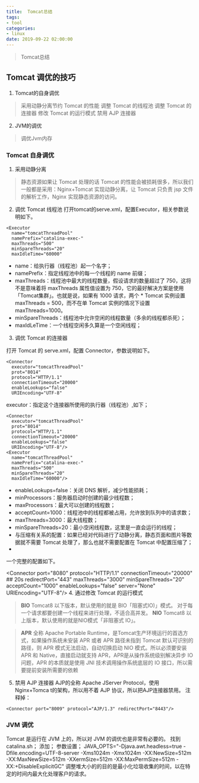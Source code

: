 ```yaml
---
title:  Tomcat总结
tags:
- tool
categories: 
- linux 
date: 2019-09-22 02:00:00
---
```

> Tomcat总结
<!-- more -->

## Tomcat 调优的技巧

1. Tomcat的自身调优
>采用动静分离节约 Tomcat 的性能
>调整 Tomcat 的线程池
>调整 Tomcat 的连接器
>修改 Tomcat 的运行模式
>禁用 AJP 连接器

2. JVM的调优
>调优Jvm内存

### Tomcat 自身调优

1. 采用动静分离
>静态资源如果让 Tomcat 处理的话 Tomcat 的性能会被损耗很多，所以我们一般都是采用：Nginx+Tomcat 实现动静分离，让 Tomcat 只负责 jsp 文件的解析工作，Nginx 实现静态资源的访问。
2. 调优 Tomcat 线程池
打开tomcat的serve.xml，配置Executor，相关参数说明如下。

```
<Executor 
  name="tomcatThreadPool"
  namePrefix="catalina-exec-"
  maxThreads="500"
  minSpareThreads="20"
  maxIdleTime="60000"
```


* name：给执行器（线程池）起一个名字；
* namePrefix：指定线程池中的每一个线程的 name 前缀；
* maxThreads：线程池中最大的线程数量，假设请求的数量超过了 750，这将不是意味着将 maxThreads 属性值设置为 750，它的最好解决方案是使用「Tomcat集群」。也就是说，如果有 1000 请求，两个 * Tomcat 实例设置 maxThreads = 500，而不在单 Tomcat 实例的情况下设置 maxThreads=1000。
* minSpareThreads：线程池中允许空闲的线程数量（多余的线程都杀死）；
* maxIdLeTime：一个线程空闲多久算是一个空闲线程；


3. 调优 Tomcat 的连接器 

打开 Tomcat 的 serve.xml，配置 Connector，参数说明如下。

```
<Connector
  executor="tomcatThreadPool"
  prot="8014"
  protocol="HTTP/1.1"
  connectionTimeout="20000"
  enableLookups="false"
  URIEncoding="UTF-8"
```
executor：指定这个连接器所使用的执行器（线程池）,如下；
```
<Connector
  executor="tomcatThreadPool"
  prot="8014"
  protocol="HTTP/1.1"
  connectionTimeout="20000"
  enableLookups="false"
  URIEncoding="UTF-8"/>
<Executor 
  name="tomcatThreadPool"
  namePrefix="catalina-exec-"
  maxThreads="500"
  minSpareThreads="20"
  maxIdleTime="60000"/>
```


* enableLookups=false：关闭 DNS 解析，减少性能损耗；
* minProcessors：服务器启动时创建的最少线程数；
* maxProcessors：最大可以创建的线程数；
* acceptCount=1000：线程池中的线程都被占用，允许放到队列中的请求数；
* maxThreads=3000：最大线程数；
* minSpareThreads=20：最小空闲线程数，这里是一直会运行的线程；
* 与压缩有关系的配置：如果已经对代码进行了动静分离，静态页面和图片等数据就不需要 Tomcat 处理了，那么也就不需要配置在 Tomcat 中配置压缩了；
* 
一个完整的配置如下。

<Connector port="8080"
  protocol="HTTP/1.1"
  connectionTimeout="20000" ## 20s
  redirectPort="443"
  maxThreads="3000"
  minSpareThreads="20"
  acceptCount="1000"
  enableLookups="false"
  server="None"
  URIEncoding="UTF-8"/>
4. 通过修改 Tomcat 的运行模式

>**BIO**
Tomcat8 以下版本，默认使用的就是 BIO「阻塞式IO)」模式。
对于每一个请求都要创建一个线程来进行处理，不适合高并发。
>**NIO**
Tomcat8 以上版本，默认使用的就是NIO模式「非阻塞式 IO」。



>**APR**
全称 Apache Portable Runtime，是Tomcat生产环境运行的首选方式，如果操作系统未安装 APR 或者 APR 路径未指到 Tomcat 默认可识别的路径，则 APR 模式无法启动，自动切换启动 NIO 模式。所以必须要安装 APR 和 Native，直接启动就支持 APR，APR是从操作系统级别解决异步 IO 问题，APR 的本质就是使用 JNI 技术调用操作系统底层的 IO 接口，所以需要提前安装所需要的依赖

5. 禁用 AJP 连接器
AJP的全称 Apache JServer Protocol，使用 Nginx+Tomca t的架构，所以用不着 AJP 协议，所以把AJP连接器禁用。
注释掉：
```
<Connector port="8009" protocol="AJP/1.3" redirectPort="8443"/>
```


### JVM 调优

Tomcat 是运行在 JVM 上的，所以对 JVM 的调优也是非常有必要的。
找到 catalina.sh；
添加；
参数设置；
JAVA_OPTS="-Djava.awt.headless=true -Dfile.encoding=UTF-8-server -Xms1024m -Xmx1024m -XX:NewSize=512m -XX:MaxNewSize=512m -XXermSize=512m -XX:MaxPermSize=512m -XX:+DisableExplicitGC"
调整堆大小的的目的是最小化垃圾收集的时间，以在特定的时间内最大化处理客户的请求。
